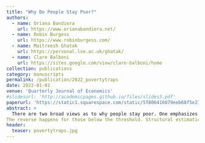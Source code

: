 ```yaml
---
title: "Why Do People Stay Poor?"
authors:
  - name: Oriana Bandiera
    url: https://www.orianabandiera.net/
  - name: Robin Burgess
    url: https://www.robinburgess.com/
  - name: Maitreesh Ghatak
    url: https://personal.lse.ac.uk/ghatak/
  - name: Clare Balboni
    url: https://sites.google.com/view/clare-balboni/home
collection: publications
category: manuscripts
permalink: /publication/2022_povertytraps
date: 2022-01-01
venue: 'Quarterly Journal of Economics'
#slidesurl: 'http://academicpages.github.io/files/slides3.pdf'
paperurl: 'https://static1.squarespace.com/static/5f806416079eeb68f5e277b1/t/62643ef445ee9d07550f8246/1650736903363/Balboni_etal_2021_Why-do-People-Stay-Poor.pdf'
abstract: >
  There are two broad views as to why people stay poor. One emphasizes differences in fundamentals, such as ability, talent, or motivation. The poverty traps view emphasizes differences in opportunities that stem from access to wealth. To test these views, we exploit a large-scale, randomized asset transfer and an 11-year panel of 6,000 households who begin in extreme poverty. The setting is rural Bangladesh, and the assets are cows. The data support the poverty traps view—we identify a threshold level of initial assets above which households accumulate assets, take on better occupations (from casual labor in agriculture or domestic services to running small livestock businesses), and grow out of poverty.
The reverse happens for those below the threshold. Structural estimation of an occupational choice model reveals that almost all beneficiaries are misallocated in the work they do at baseline and that the gains arising from eliminating misallocation would far exceed the program costs. Our findings imply that large transfers, which create better jobs for the poor, are an effective means of getting people out of poverty traps and reducing global poverty
header:
  teaser: povertytraps.jpg
---
```


